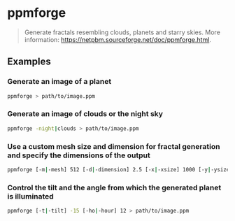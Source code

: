 # ppmforge

> Generate fractals resembling clouds, planets and starry skies. More information: <https://netpbm.sourceforge.net/doc/ppmforge.html>.

## Examples

### Generate an image of a planet

```bash
ppmforge > path/to/image.ppm
```

### Generate an image of clouds or the night sky

```bash
ppmforge -night|clouds > path/to/image.ppm
```

### Use a custom mesh size and dimension for fractal generation and specify the dimensions of the output

```bash
ppmforge [-m|-mesh] 512 [-d|-dimension] 2.5 [-x|-xsize] 1000 [-y|-ysize] 1000 > path/to/image.ppm
```

### Control the tilt and the angle from which the generated planet is illuminated

```bash
ppmforge [-t|-tilt] -15 [-ho|-hour] 12 > path/to/image.ppm
```
